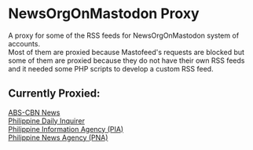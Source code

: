 # NewsOrgOnMastodon Proxy
A proxy for some of the RSS feeds for NewsOrgOnMastodon system of accounts.
<br>
Most of them are proxied because Mastofeed's requests are blocked but some of them are proxied because they do not have their own RSS feeds and it needed some PHP scripts to develop a custom RSS feed.

## Currently Proxied:
<a rel="me" href="https://mastodon.social/@rssabscbnnews">ABS-CBN News</a><br>
<a rel="me" href="https://mastodon.social/@rssphilippinedailyinquirer">Philippine Daily Inquirer</a><br>
<a rel="me" href="https://mastodon.social/@rssphpinfoagency">Philippine Information Agency (PIA)</a><br>
<a rel="me" href="https://mastodon.social/@rssphilippinenewsagency">Philippine News Agency (PNA)</a>
